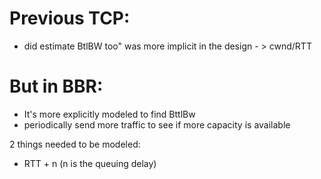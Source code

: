 # Previous TCP:
- did estimate BtlBW too" was more implicit in the design - > cwnd/RTT

# But in BBR:
-   It's more explicitly modeled to find BttlBw
- periodically send more traffic to see if more capacity is available

2 things needed to be modeled:
- RTT + n (n is the queuing delay)